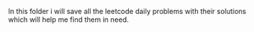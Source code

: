 In this folder i will save all the leetcode daily problems with their solutions which will help me find them in need.